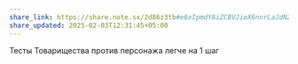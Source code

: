 ```yaml
---
share_link: https://share.note.sx/2d86z3tb#e6xIpmdYAiZCBVJieX6nnrLaJdNZbRcZXNSNAvWHZyA
share_updated: 2025-02-03T12:31:45+05:00
---
```

Тесты Товарищества против персонажа легче на 1 шаг